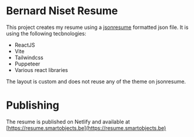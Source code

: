 # Bernard Niset Resume

This project creates my resume using a [jsonresume](https://jsonresume.org/) formatted json file. It is using the following tecbnologies:

- ReactJS
- Vite
- Tailwindcss
- Puppeteer
- Various react libraries

The layout is custom and does not reuse any of the theme on jsonresume.

# Publishing

The resume is published on Netlify and available at
[https://resume.smartobjects.be](https://resume.smartobjects.be)
